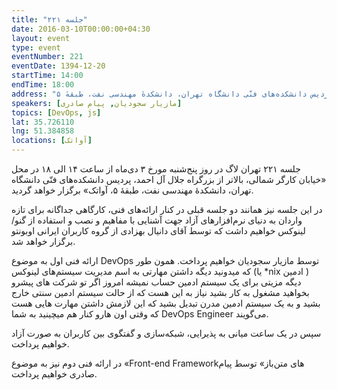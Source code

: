 ```yaml
---
title: "جلسه ۲۲۱"
date: 2016-03-10T00:00:00+04:30
layout: event
type: event
eventNumber: 221
eventDate: 1394-12-20
startTime: 14:00
endTime: 18:00
address: "خیابان کارگر شمالی، بالاتر از بزرگراه جلال آل‌احمد، پردیس دانشکده‌های فنّی دانشگاه تهران، دانشکدهٔ مهندسی نفت، طبقهٔ ۵"
speakers: [مازیار سجودیان, پیام صادری]
topics: [DevOps, js]
lat: 35.726110
lng: 51.384858
locations: [آواتک]
---
```

جلسه ۲۲۱ تهران لاگ در روز پنج‌شنبه مورخ ۳ دی‌ماه از ساعت ۱۴ الی ۱۸ در محل «خیابان کارگر شمالی، بالاتر از بزرگراه جلال آل احمد، پردیس دانشکده‌های فنّی دانشگاه تهران، دانشکدهٔ مهندسی نفت، طبقهٔ ۵، آواتک» برگزار خواهد گردید.

در این جلسه نیز همانند دو جلسه قبلی در کنار ارائه‌های فنی، کارگاهی جداگانه برای تازه واردان به دنیای نرم‌افزارهای آزاد جهت آشنایی با مفاهیم و نصب و استفاده از گنو/لینوکس خواهیم داشت که توسط آقای دانیال بهزادی از گروه کاربران ایرانی اوبونتو برگزار خواهد شد.

ارائه فنی اول به موضوع DevOps توسط مازیار سجودیان خواهیم پرداخت. همون طور که میدونید دیگه داشتن مهارتی به اسم مدیریت سیستم‌های لینوکس (یا *nix ادمین ) دیگه مزیتی برای یک سیستم ادمین حساب نمیشه امروز اگر تو شرکت های پیشرو بخواهید مشغول به کار بشید نیاز به این هست که از حالت سیستم ادمین سنتی خارج بشید و به یک سیستم ادمین مدرن تبدیل بشید که این لازمش داشتن مهارت هایی هست که وقتی اون هارو کنار هم میچینید به شما DevOps Engineer می‌گویند.

سپس در یک ساعت میانی به پذیرایی، شبکه‌سازی و گفتگوی بین کاربران به صورت آزاد خواهیم پرداخت.

در ارائه فنی دوم نیز به موضوع «Front-end Frameworkهای متن‌باز» توسط پیام صادری خواهیم پرداخت.
